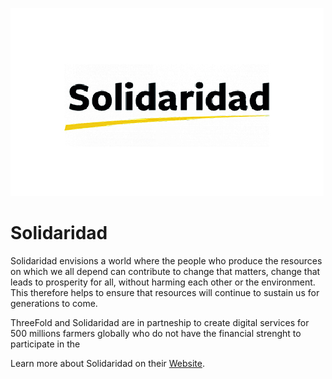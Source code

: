 ![solidaridad logo](./img/solidaridad_logo.jpg)


# Solidaridad

Solidaridad envisions a world where the people who produce the resources on which we all depend can contribute to change that matters, change that leads to prosperity for all, without harming each other or the environment. This therefore helps to ensure that resources will continue to sustain us for generations to come.

ThreeFold and Solidaridad are in partneship to create digital services for 500 millions farmers globally who do not have the financial strenght to participate in the

Learn more about Solidaridad on their [Website](https://www.solidaridadnetwork.org/).

